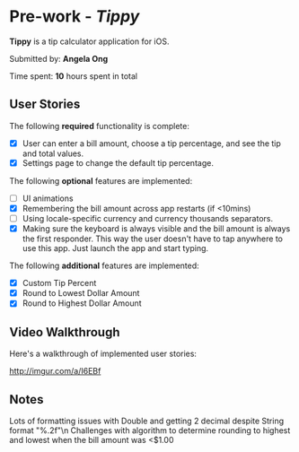 # Pre-work - *Tippy*

**Tippy** is a tip calculator application for iOS.

Submitted by: **Angela Ong**

Time spent: **10** hours spent in total

## User Stories

The following **required** functionality is complete:

* [X] User can enter a bill amount, choose a tip percentage, and see the tip and total values.
* [X] Settings page to change the default tip percentage.

The following **optional** features are implemented:
* [ ] UI animations
* [X] Remembering the bill amount across app restarts (if <10mins)
* [ ] Using locale-specific currency and currency thousands separators.
* [X] Making sure the keyboard is always visible and the bill amount is always the first responder. This way the user doesn't have to tap anywhere to use this app. Just launch the app and start typing.

The following **additional** features are implemented:

* [X] Custom Tip Percent
* [X] Round to Lowest Dollar Amount
* [X] Round to Highest Dollar Amount

## Video Walkthrough 

Here's a walkthrough of implemented user stories:

http://imgur.com/a/I6EBf

## Notes

Lots of formatting issues with Double and getting 2 decimal despite String format "%.2f"\n
Challenges with algorithm to determine rounding to highest and lowest when the bill amount was <$1.00
